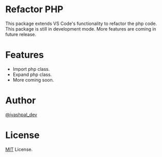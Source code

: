# Refactor PHP

This package extends VS Code's functionality to refactor the php code. This package is still in development mode. More features are coming in future release.

# Features
- Import php class.
- Expand php class.
- More coming soon.

# Author
[@iyashpal_dev](https://twitter.com/iyashpal_dev)

# License
[MIT](./LICENSE) License.

